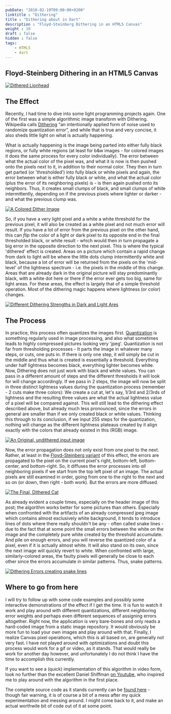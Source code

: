 ```yaml
---
pubDate: "2018-02-19T09:00:00+0200"
linktitle : "Dithering"
title : "Dithering about in Dart"
description : "Floyd-Steinberg Dithering in an HTML5 Canvas"
weight : 10
draft : false
hidden : false
tags: 
    - HTML5
    - dart
---
```


## Floyd-Steinberg Dithering in an HTML5 Canvas

[![Dithered Lionhead](/2018-02-19/lionhead.png)](/2018-02-19/lionhead.png)

## The Effect

Recently, I had time to dive into some light programming projects again. One of
the first was a simple algorithmic image transform with Dithering. Wikipedia
calls [Dithering](https://en.wikipedia.org/wiki/Dither) “an intentionally
applied form of noise used to randomize quantization error”, and while that is
true and very concise, it also sheds little light on what is actually happening.

What is actually happening is the image being parted into either fully black
regions, or fully white regions (at least for b&w images - for colored images it
does the same process for every color individually). The error between what the
actual color of the pixel was, and what it is now is then pushed onto the pixels
next to it, in addition to their normal color. They then in turn get parted (or
'thresholded') into fully black or white pixels and again, the error between
what is either fully black or white, and what the actual color (plus the error
of its neighboring pixels) is - is then again pushed onto its neighbors. Thus,
it creates small clumps of black, and small clumps of white intermittently,
depending on if the previous pixels where lighter or darker - and what the
previous clump was.

[![A Colored Dither Image](/2018-02-19/spices.png)](/2018-02-19/spicesbig.png)

So, if you have a very light pixel and a white a white threshold for the
previous pixel, it will also be created as a white pixel and not much error will
result. If you have a lot of error from the previous pixel on the other hand,
this can _flip_ the color of a light or dark pixel to its opposite end in the
final thresholded black, or white result - which would then in turn propagate a
big error in the opposite direction to the next pixel. This is where the typical
'dithered' effect is created. Areas on a picture which contain a rapid change
from dark to light will be where the little dots clump intermittently white and
black, because a lot of error will be returned from the pixels on the
'mid-level' of the lightness spectrum - i.e. the pixels in the middle of this
change. Areas that are already dark in the original picture will stay
predominantly black, with a white dot here or there if the error ever gets too
big, same for light areas. For these areas, the effect is largely that of a
simple threshold operation. Most of the dithering magic happens where lightness
(or color) changes.

[![Different Dithering Strengths in Dark and Light Ares](/2018-02-19/cats_sidebyside.png)](/2018-02-19/cats_sidebyside.png)

## The Process

In practice, this process often quantizes the images first.
[Quantization](<https://en.wikipedia.org/wiki/Quantization_(image_processing)>)
is something regularly used in image processing, and also what sometimes leads
to highly compressed pictures looking very 'jpeg'. Quantization is not far from
thresholding processes - It parts the image in whatever many steps, or cuts, one
puts in. If there is only one step, it will simply be cut in the middle and thus
what is created is essentially a threshold. Everything under half lightness
becomes black, everything lighter becomes white. Now, Dithering does not just
work with black and white values. You can pass in a different amount of steps
and the different thresholds it will look for will change accordingly. If we
pass in 2 steps, the image will now be split in three distinct lightness values
during the quantization process (remember - 2 cuts make three colors): We create
a cut at, let's say, 1/3rd and 2/3rds of lightness and the resulting three
values are what the actual lightness value of a pixel will be compared against.
This will still lead to the dithering effect described above, but already much
less pronounced, since the errors in general are smaller than if we only created
black or white values. Thinking this through to its conclusion, if we input 255
steps for the quantization, nothing will change as the different lightness
plateaus created by it align exactly with the colors that already existed in
this (RGB) image.

[![An Original, undithered input image](/2018-02-19/orig.png)](/2018-02-19/orig.png)

Now, the error propagation does not only exist from one pixel to the next.
Rather, at least in the
[Floyd-Steinberg variant](https://en.wikipedia.org/wiki/Floyd%E2%80%93Steinberg_dithering)
of this effect, the errors are propagated to the pixel on the current pixel's
right, bottom-left, bottom-center, and bottom-right. So, it diffuses the error
processes into *all* neighboring pixels if we start from the top left pixel of
an image. The actual pixels are still examined in order, going from one to the
right to the next and so on (or down, then right - both work). But the errors
are more diffused.

[![The Final, Dithered Cat](/2018-02-19/dithcat.png)](/2018-02-19/dithcat.png)

As already evident a couple times, especially on the header image of this post;
the algorithm works better for some pictures than others. Especially when
confronted with the artifacts of an already compressed jpeg image which contains
almost exclusively white background, it tends to introduce lines of dots where
there really shouldn't be any - often called snake lines - due to the fact that
at some point the small errors between the white on the image and the completely
pure white created by the threshold accumulate. And pile on enough errors, and
you will reverse the quantized color of a pixel, even if it is actually almost
white. It will also stand on its own, since the next image will quickly revert
to white. When confronted with large, similarly-colored areas, the faulty pixels
will generally be close to each other since the errors accumulate in similar
patterns. Thus, snake patterns.

[![Dithering Errors creating snake lines](/2018-02-19/lion_dth_errors.png)](/2018-02-19/lion_dth_errors.png)

## Where to go from here

I will try to follow up with some code examples and possibly some interactive
demonstrations of the effect if I get the time. It is fun to watch it work and
play around with different quantizations, different neighboring error weights
and perhaps even different sequences of assigning errors altogether. Right now,
the application is very bare-bones and only reads a hard-coded image from a
static image repository. It would obviously be more fun to load your own images
and play around with that. Finally, I realize Canvas pixel operations, which
this is all based on, are generally not very fast. I have not played around with
optimizations and doubt this process would work for a gif or video, as it
stands. That would really be work for another day however, and unfortunately I
do not think I have the time to accomplish this currently.

If you want to see a (quick) implementation of this algorithm in video form,
look no further than the excellent Daniel Shiffman
[on Youtube](https://youtu.be/0L2n8Tg2FwI), who inspired me to play around with
the algorithm in the first place.

The complete source code as it stands currently can be
[found here](https://gitlab.com/marty.oehme/floyd-steinberg-dithering) - though
fair warning, it is of course a bit of a mess after my quick experimentation and
messing around. I might come back to it, and make an actual worthwile bit of
code out of it at some point.
